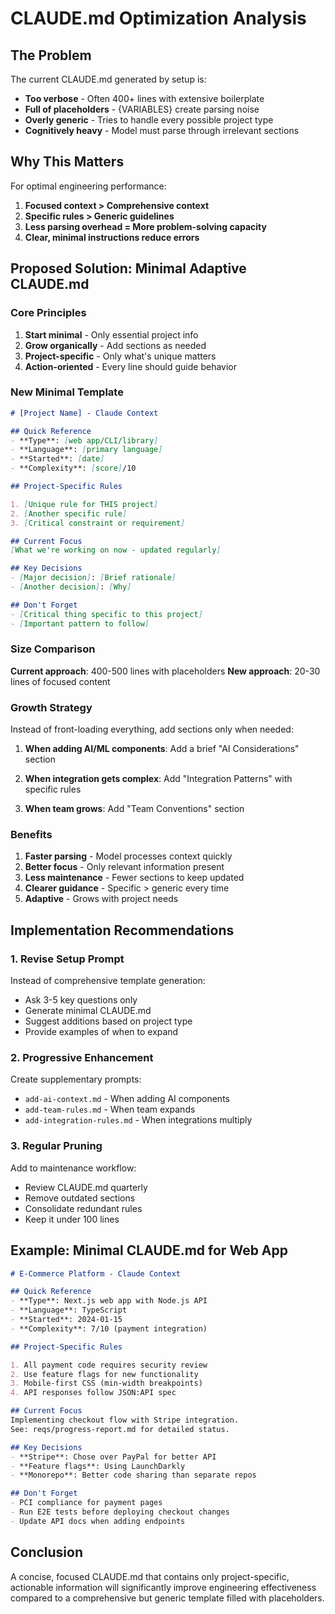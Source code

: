 # CLAUDE.md Optimization Analysis

## The Problem

The current CLAUDE.md generated by setup is:
- **Too verbose** - Often 400+ lines with extensive boilerplate
- **Full of placeholders** - {VARIABLES} create parsing noise
- **Overly generic** - Tries to handle every possible project type
- **Cognitively heavy** - Model must parse through irrelevant sections

## Why This Matters

For optimal engineering performance:
1. **Focused context > Comprehensive context**
2. **Specific rules > Generic guidelines**
3. **Less parsing overhead = More problem-solving capacity**
4. **Clear, minimal instructions reduce errors**

## Proposed Solution: Minimal Adaptive CLAUDE.md

### Core Principles

1. **Start minimal** - Only essential project info
2. **Grow organically** - Add sections as needed
3. **Project-specific** - Only what's unique matters
4. **Action-oriented** - Every line should guide behavior

### New Minimal Template

```markdown
# [Project Name] - Claude Context

## Quick Reference
- **Type**: [web app/CLI/library]
- **Language**: [primary language]
- **Started**: [date]
- **Complexity**: [score]/10

## Project-Specific Rules

1. [Unique rule for THIS project]
2. [Another specific rule]
3. [Critical constraint or requirement]

## Current Focus
[What we're working on now - updated regularly]

## Key Decisions
- [Major decision]: [Brief rationale]
- [Another decision]: [Why]

## Don't Forget
- [Critical thing specific to this project]
- [Important pattern to follow]
```

### Size Comparison

**Current approach**: 400-500 lines with placeholders
**New approach**: 20-30 lines of focused content

### Growth Strategy

Instead of front-loading everything, add sections only when needed:

1. **When adding AI/ML components**:
   Add a brief "AI Considerations" section

2. **When integration gets complex**:
   Add "Integration Patterns" with specific rules

3. **When team grows**:
   Add "Team Conventions" section

### Benefits

1. **Faster parsing** - Model processes context quickly
2. **Better focus** - Only relevant information present
3. **Less maintenance** - Fewer sections to keep updated
4. **Clearer guidance** - Specific > generic every time
5. **Adaptive** - Grows with project needs

## Implementation Recommendations

### 1. Revise Setup Prompt

Instead of comprehensive template generation:
- Ask 3-5 key questions only
- Generate minimal CLAUDE.md
- Suggest additions based on project type
- Provide examples of when to expand

### 2. Progressive Enhancement

Create supplementary prompts:
- `add-ai-context.md` - When adding AI components
- `add-team-rules.md` - When team expands
- `add-integration-rules.md` - When integrations multiply

### 3. Regular Pruning

Add to maintenance workflow:
- Review CLAUDE.md quarterly
- Remove outdated sections
- Consolidate redundant rules
- Keep it under 100 lines

## Example: Minimal CLAUDE.md for Web App

```markdown
# E-Commerce Platform - Claude Context

## Quick Reference
- **Type**: Next.js web app with Node.js API
- **Language**: TypeScript
- **Started**: 2024-01-15
- **Complexity**: 7/10 (payment integration)

## Project-Specific Rules

1. All payment code requires security review
2. Use feature flags for new functionality
3. Mobile-first CSS (min-width breakpoints)
4. API responses follow JSON:API spec

## Current Focus
Implementing checkout flow with Stripe integration.
See: reqs/progress-report.md for detailed status.

## Key Decisions
- **Stripe**: Chose over PayPal for better API
- **Feature flags**: Using LaunchDarkly
- **Monorepo**: Better code sharing than separate repos

## Don't Forget
- PCI compliance for payment pages
- Run E2E tests before deploying checkout changes
- Update API docs when adding endpoints
```

## Conclusion

A concise, focused CLAUDE.md that contains only project-specific, actionable information will significantly improve engineering effectiveness compared to a comprehensive but generic template filled with placeholders.